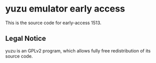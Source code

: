 yuzu emulator early access
=============

This is the source code for early-access 1513.

## Legal Notice

yuzu is an GPLv2 program, which allows fully free redistribution of its source code.